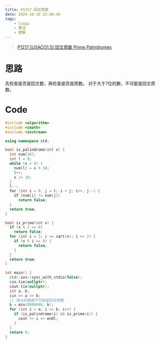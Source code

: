 ```yaml
---
title: P1217-回文质数
date: 2024-10-10 23:40:40
tags:
    - luogu
    - 算法
    - 题解
---
```


> [P1217 [USACO1.5] 回文质数 Prime Palindromes](https://www.luogu.com.cn/problem/P1217)

# 思路

先检查是否是回文数，再检查是否是质数。
对于大于7位的数，不可能是回文质数。

# Code

```cpp
#include <algorithm>
#include <cmath>
#include <iostream>

using namespace std;

bool is_palindrome(int x) {
  int num[10];
  int l = 0;
  while (x > 0) {
    num[l] = x % 10;
    l++;
    x /= 10;
  }
  l--;
  for (int i = 0, j = l; i < j; i++, j--) {
    if (num[i] != num[j])
      return false;
  }
  return true;
}

bool is_prime(int x) {
  if (x % 2 == 0)
    return false;
  for (int i = 3; i <= sqrt(x); i += 2) {
    if (x % i == 0) {
      return false;
    }
  }
  return true;
}

int main() {
  std::ios::sync_with_stdio(false);
  cin.tie(nullptr);
  cout.tie(nullptr);
  int a, b;
  cin >> a >> b;
  // 再大的数都不可能是回文质数
  b = min(9999999, b);
  for (int i = a; i <= b; i++) {
    if (is_palindrome(i) && is_prime(i)) {
      cout << i << endl;
    }
  }
  return 0;
}
```